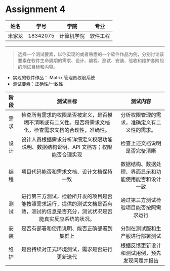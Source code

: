 # Assignment 4

|  姓名  |   学号   |    学院    |   专业   |
| :----: | :------: | :--------: | :------: |
| 米家龙 | 18342075 | 计算机学院 | 软件工程 |

---

> 选择一个测试要素，以你实现的或者熟悉的一个软件作品为例，分别讨论该要素在软件生命周期的需求、设计、编程、测试、安装、验收和维护各阶段的测试目标和内容。

- 实现的软件作品： Matrix 管理员权限系统
- 测试要素：正确性/一致性

| 阶段  |                                                              测试目标                                                              |                       测试内容                       |
| :---: | :--------------------------------------------------------------------------------------------------------------------------------: | :--------------------------------------------------: |
| 需求  |              检查所有需求的权限是否被定义，是否模糊不清晰或有二义性。是否将需求文档化，检查需求文档的合理性，准确性。              |     分析权限管理的需求，准确定义有二义性的需求。     |
| 设计  |                        设计人员根据需求分析详细定义权限功能说明、数据结构说明、API 文档等；权限能否合理实现                        |             检查上述文档说明是否完备清晰             |
| 编程  |                                              项目代码能否和需求文档、设计文档保持一致                                              | 数据结构、数据处理、界面显示和功能使用能否和设计一致 |
| 测试  | 进行第三方测试，检验所开发的项目是否能按照需求运行，提供的测试文档是否有效，测试的信息是否充分，测试状况是否能真实反应系统的状况。 |        通过第三方测试检验项目能否按照需求运行        |
| 安装  |                                             是否有部署和使用说明、能否正确部署到集群上                                             |           分别在测试服和生产服进行部署测试           |
| 维护  |                                            是否持续对正式环境测试，需求是否进行更新迭代                                            |    根据反馈更新设计和测试用例，预先发现问题并报告    |